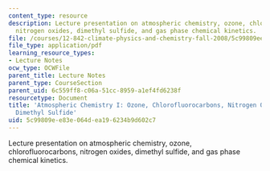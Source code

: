 ```yaml
---
content_type: resource
description: Lecture presentation on atmospheric chemistry, ozone, chlorofluorocarbons,
  nitrogen oxides, dimethyl sulfide, and gas phase chemical kinetics.
file: /courses/12-842-climate-physics-and-chemistry-fall-2008/5c99809ee83e064dea196234b9d602c7_part3_1.pdf
file_type: application/pdf
learning_resource_types:
- Lecture Notes
ocw_type: OCWFile
parent_title: Lecture Notes
parent_type: CourseSection
parent_uid: 6c559ff8-c06a-51cc-8959-a1ef4fd6238f
resourcetype: Document
title: 'Atmospheric Chemistry I: Ozone, Chlorofluorocarbons, Nitrogen Oxides, and
  Dimethyl Sulfide'
uid: 5c99809e-e83e-064d-ea19-6234b9d602c7
---
```

Lecture presentation on atmospheric chemistry, ozone, chlorofluorocarbons, nitrogen oxides, dimethyl sulfide, and gas phase chemical kinetics.

